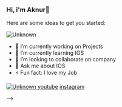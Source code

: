### Hi, i'm Aknur👋


Here are some ideas to get you started:

![Unknown](https://user-images.githubusercontent.com/47109731/108049102-0f49a780-7072-11eb-8b11-d5332cb4fe1c.jpg)



- 🔭 I’m currently working on Projects
- 🌱 I’m currently learning IOS
- 👯 I’m looking to collaborate on company
- 💬 Ask me about IOS
- ⚡ Fun fact: I love my Job

[![Unknown](https://user-images.githubusercontent.com/47109731/108050260-964b4f80-7073-11eb-8a48-9f68fc9cd454.png)
](https://vk.com/aknurchik)
[youtube](https://www.youtube.com/channel/UCMFvdK9HKPG1Ajb5CvDaVLA)
[instagram](https://www.instagram.com/s.aknura.01/)

-->
